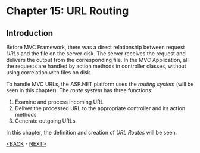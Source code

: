# Chapter 15: URL Routing

## Introduction

Before MVC Framework, there was a direct relationship between request *URLs* and the file on the server disk. The server receives the request and delivers the output from the corresponding file. In the MVC Application, all the requests are handled by action methods in controller classes, without using correlation with files on disk.  

To handle MVC URLs, the ASP.NET platform uses the *routing system* (will be seen in this chapter). The *route system* has three functions:

1. Examine and process incoming URL 
2. Deliver the processed URL to the appropriate controller and its action methods
3. Generate outgoing URLs.  

In this chapter, the definition and creation of *URL Routes* will be seen.

[<BACK](https://github.com/deyran/pro-asp-net-mvc/blob/main/chapter-15/aa-contents.md) - [NEXT>](https://github.com/deyran/pro-asp-net-mvc/blob/main/chapter-15/aa-preparing-the-example-project.md)

<!--
# Chapter 15: URL Routing
## Introduction
-->
